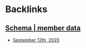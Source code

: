 
# Backlinks
## [Schema | member data](<Schema | member data.md>)
- [September 12th, 2020](<September 12th, 2020.md>)

